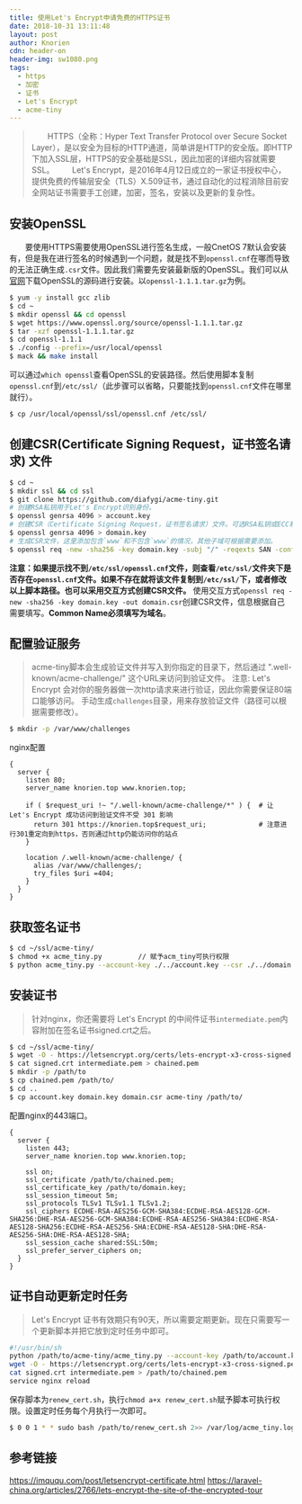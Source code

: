 ```yaml
---
title: 使用Let's Encrypt申请免费的HTTPS证书
date: 2018-10-31 13:11:48
layout: post
author: Knorien
cdn: header-on
header-img: sw1080.png
tags:
  - https
  - 加密
  - 证书
  - Let's Encrypt
  - acme-tiny
---
```

> &emsp;&emsp;HTTPS（全称：Hyper Text Transfer Protocol over Secure Socket Layer），是以安全为目标的HTTP通道，简单讲是HTTP的安全版。即HTTP下加入SSL层，HTTPS的安全基础是SSL，因此加密的详细内容就需要SSL。
> &emsp;&emsp;Let's Encrypt，是2016年4月12日成立的一家证书授权中心，提供免费的传输层安全（TLS）X.509证书，通过自动化的过程消除目前安全网站证书需要手工创建，加密，签名，安装以及更新的复杂性。
## 安装OpenSSL
&emsp;&emsp;要使用HTTPS需要使用OpenSSL进行签名生成，一般CnetOS 7默认会安装有，但是我在进行签名的时候遇到一个问题，就是找不到`openssl.cnf`在哪而导致的无法正确生成`.csr`文件。因此我们需要先安装最新版的OpenSSL。我们可以从[官网](https://www.openssl.org/source/)下载OpenSSL的源码进行安装。以`openssl-1.1.1.tar.gz`为例。
```bash
$ yum -y install gcc zlib
$ cd ~
$ mkdir openssl && cd openssl
$ wget https://www.openssl.org/source/openssl-1.1.1.tar.gz
$ tar -xzf openssl-1.1.1.tar.gz
$ cd openssl-1.1.1
$ ./config --prefix=/usr/local/openssl
$ mack && make install
```
可以通过`which openssl`查看OpenSSL的安装路径。然后使用脚本复制`openssl.cnf`到`/etc/ssl/`（此步骤可以省略，只要能找到`openssl.cnf`文件在哪里就行）。
```bash
$ cp /usr/local/openssl/ssl/openssl.cnf /etc/ssl/
```
## 创建CSR(Certificate Signing Request，证书签名请求) 文件
```bash
$ cd ~
$ mkdir ssl && cd ssl
$ git clone https://github.com/diafygi/acme-tiny.git
# 创建RSA私钥用于Let's Encrypt识别身份。
$ openssl genrsa 4096 > account.key
# 创建CSR（Certificate Signing Request，证书签名请求）文件。可选RSA私钥或ECC私钥，这里选择的是RSA私钥。
$ openssl genrsa 4096 > domain.key
# 生成CSR文件，这里添加包含`www`和不包含`www`的情况，其他子域可根据需要添加。
$ openssl req -new -sha256 -key domain.key -subj "/" -reqexts SAN -config <(cat /etc/ssl/openssl.cnf <(printf "[SAN]\nsubjectAltName=DNS:knorien.top,DNS:www.knorien.top")) > domain.csr
```
**注意：如果提示找不到`/etc/ssl/openssl.cnf`文件，则查看`/etc/ssl/`文件夹下是否存在`openssl.cnf`文件。如果不存在就将该文件复制到`/etc/ssl/`下，或者修改以上脚本路径。也可以采用交互方式创建CSR文件。**
使用交互方式`openssl req -new -sha256 -key domain.key -out domain.csr`创建CSR文件，信息根据自己需要填写。**Common Name必须填写为域名**。
## 配置验证服务
> acme-tiny脚本会生成验证文件并写入到你指定的目录下，然后通过 ".well-known/acme-challenge/" 这个URL来访问到验证文件。 注意: Let's Encrypt 会对你的服务器做一次http请求来进行验证，因此你需要保证80端口能够访问。
手动生成`challenges`目录，用来存放验证文件（路径可以根据需要修改）。
```bash
$ mkdir -p /var/www/challenges
```
nginx配置
```nginx
{
  server {
    listen 80;
    server_name knorien.top www.knorien.top;

    if ( $request_uri !~ "/.well-known/acme-challenge/*" ) {  # 让 Let's Encrypt 成功访问到验证文件不受 301 影响
      return 301 https://knorien.top$request_uri;             # 注意进行301重定向到https，否则通过http仍能访问你的站点
    }

    location /.well-known/acme-challenge/ {
      alias /var/www/challenges/;
      try_files $uri =404;
    }
  }
}
```
## 获取签名证书
```bash
$ cd ~/ssl/acme-tiny/
$ chmod +x acme_tiny.py         // 赋予acm_tiny可执行权限
$ python acme_tiny.py --account-key ./../account.key --csr ./../domain.csr --acme-dir /var/www/challenges/ > ./signed.crt // 生成签名证书
```
## 安装证书
> 针对nginx，你还需要将 Let's Encrypt 的中间件证书`intermediate.pem`内容附加在签名证书signed.crt之后。
```bash
$ cd ~/ssl/acme-tiny/
$ wget -O - https://letsencrypt.org/certs/lets-encrypt-x3-cross-signed.pem > intermediate.pem
$ cat signed.crt intermediate.pem > chained.pem
$ mkdir -p /path/to
$ cp chained.pem /path/to/
$ cd ..
$ cp account.key domain.key domain.csr acme-tiny /path/to/
```
配置nginx的443端口。
```nginx
{
  server {
    listen 443;
    server_name knorien.top www.knorien.top;

    ssl on;
    ssl_certificate /path/to/chained.pem;
    ssl_certificate_key /path/to/domain.key;
    ssl_session_timeout 5m;
    ssl_protocols TLSv1 TLSv1.1 TLSv1.2;
    ssl_ciphers ECDHE-RSA-AES256-GCM-SHA384:ECDHE-RSA-AES128-GCM-SHA256:DHE-RSA-AES256-GCM-SHA384:ECDHE-RSA-AES256-SHA384:ECDHE-RSA-AES128-SHA256:ECDHE-RSA-AES256-SHA:ECDHE-RSA-AES128-SHA:DHE-RSA-AES256-SHA:DHE-RSA-AES128-SHA;
    ssl_session_cache shared:SSL:50m;
    ssl_prefer_server_ciphers on;
  }
}
```
## 证书自动更新定时任务
> Let's Encrypt 证书有效期只有90天，所以需要定期更新。现在只需要写一个更新脚本并把它放到定时任务中即可。
```bash
#!/usr/bin/sh
python /path/to/acme-tiny/acme_tiny.py --account-key /path/to/account.key --csr /path/to/domain.csr --acme-dir /var/www/challenges/ > signed.crt || exit
wget -O - https://letsencrypt.org/certs/lets-encrypt-x3-cross-signed.pem > intermediate.pem
cat signed.crt intermediate.pem > /path/to/chained.pem
service nginx reload
```
保存脚本为`renew_cert.sh`，执行`chmod a+x renew_cert.sh`赋予脚本可执行权限。设置定时任务每个月执行一次即可。
```bash
$ 0 0 1 * * sudo bash /path/to/renew_cert.sh 2>> /var/log/acme_tiny.log
```
## 参考链接
https://imququ.com/post/letsencrypt-certificate.html
https://laravel-china.org/articles/2766/lets-encrypt-the-site-of-the-encrypted-tour
